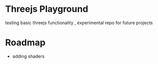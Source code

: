 # Threejs Playground

testing basic threejs functionality , experimental repo for future projects


# Roadmap
- adding shaders 
